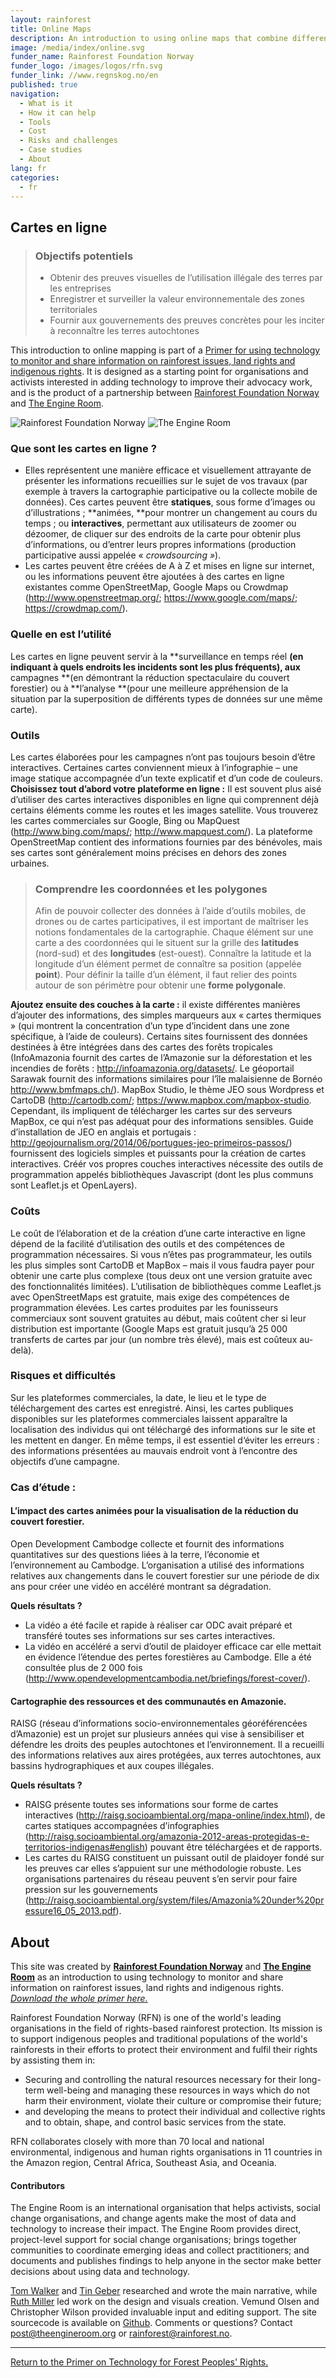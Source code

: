 ```yaml
---
layout: rainforest
title: Online Maps
description: An introduction to using online maps that combine different types of data in rainforest-related projects, for purposes including real-time monitoring (showing the places where most incidents happen), campaigning (such as showing where forest cover is being dramatically reduced) or analysis (gaining new insights by overlaying different types of data on the same map).<p>Part of the <a href="/rainforest-tech">Rainforest Technology</a> report.</p>
image: /media/index/online.svg
funder_name: Rainforest Foundation Norway
funder_logo: /images/logos/rfn.svg
funder_link: //www.regnskog.no/en
published: true
navigation:
  - What is it
  - How it can help
  - Tools
  - Cost
  - Risks and challenges
  - Case studies
  - About
lang: fr
categories:
  - fr
---
```


## Cartes en ligne 

> ### Objectifs potentiels 
> * Obtenir des preuves visuelles de l’utilisation illégale des terres par les entreprises 
> * Enregistrer et surveiller la valeur environnementale des zones territoriales  
> * Fournir aux gouvernements des preuves concrètes pour les inciter à reconnaître les terres autochtones

This introduction to online mapping is part of a [Primer for using technology to monitor and share information on rainforest issues, land rights and indigenous rights](/rainforest-tech). It is designed as a starting point for organisations and activists interested in adding technology to improve their advocacy work, and is the product of a partnership between [Rainforest Foundation Norway](http://www.regnskog.no/en/) and [The Engine Room](https://theengineroom.org).

![Rainforest Foundation Norway](/images/logos/rfn-dark.svg) ![The Engine Room](/images/logos/engineroom-dark.png)

### Que sont les cartes en ligne ? 
* Elles représentent une manière efficace et visuellement attrayante de présenter les informations recueillies sur le sujet de vos travaux (par exemple à travers la cartographie participative ou la collecte mobile de données). Ces cartes peuvent être **statiques**, sous forme d’images ou d’illustrations ; **animées, **pour montrer un changement au cours du temps ; ou **interactives**, permettant aux utilisateurs de zoomer ou dézoomer, de cliquer sur des endroits de la carte pour obtenir plus d’informations, ou d’entrer leurs propres informations (production participative aussi appelée « *crowdsourcing »*).
* Les cartes peuvent être créées de A à Z et mises en ligne sur internet, ou les informations peuvent être ajoutées à des cartes en ligne existantes comme OpenStreetMap, Google Maps ou Crowdmap (http://www.openstreetmap.org/; https://www.google.com/maps/; https://crowdmap.com/).

### Quelle en est l’utilité
Les cartes en ligne peuvent servir à la **surveillance en temps réel **(en indiquant à quels endroits les incidents sont les plus fréquents), aux** campagnes **(en démontrant la réduction spectaculaire du couvert forestier) ou à **l’analyse **(pour une meilleure appréhension de la situation par la superposition de différents types de données sur une même carte).

### Outils
Les cartes élaborées pour les campagnes n’ont pas toujours besoin d’être interactives. Certaines cartes conviennent mieux à l’infographie – une image statique accompagnée d’un texte explicatif et d’un code de couleurs. **Choisissez tout d’abord votre plateforme en ligne :** Il est souvent plus aisé d’utiliser des cartes interactives disponibles en ligne qui comprennent déjà certains éléments comme les routes et les images satellite. Vous trouverez les cartes commerciales sur Google, Bing ou MapQuest (http://www.bing.com/maps/; http://www.mapquest.com/). La plateforme OpenStreetMap contient des informations fournies par des bénévoles, mais ses cartes sont généralement moins précises en dehors des zones urbaines. 

> ### Comprendre les coordonnées et les polygones 
> Afin de pouvoir collecter des données à l’aide d’outils mobiles, de drones ou de cartes participatives, il est important de maîtriser les notions fondamentales de la cartographie. Chaque élément sur une carte a des coordonnées qui le situent sur la grille des **latitudes** (nord-sud) et des **longitudes** (est-ouest). Connaître la latitude et la longitude d’un élément permet de connaître sa position (appelée **point**). Pour définir la taille d’un élément, il faut relier des points autour de son périmètre pour obtenir une **forme polygonale**. 

**Ajoutez ensuite des couches à la carte :** il existe différentes manières d’ajouter des informations, des simples marqueurs aux « cartes thermiques » (qui montrent la concentration d’un type d’incident dans une zone spécifique, à l’aide de couleurs). Certains sites fournissent des données destinées à être intégrées dans des cartes des forêts tropicales (InfoAmazonia fournit des cartes de l’Amazonie sur la déforestation et les incendies de forêts : http://infoamazonia.org/datasets/. Le géoportail Sarawak fournit des informations similaires pour l’île malaisienne de Bornéo http://www.bmfmaps.ch/). MapBox Studio,  le thème JEO sous Wordpress et CartoDB (http://cartodb.com/;  https://www.mapbox.com/mapbox-studio. Cependant, ils impliquent de télécharger les cartes sur des serveurs MapBox, ce qui n’est pas adéquat pour des informations sensibles. Guide d’installation de JEO en anglais et portugais : http://geojournalism.org/2014/06/portugues-jeo-primeiros-passos/) fournissent des logiciels simples et puissants pour la création de cartes interactives. Créér vos propres couches interactives nécessite des outils de programmation appelés bibliothèques Javascript (dont les plus communs sont Leaflet.js et OpenLayers).

### Coûts
Le coût de l’élaboration et de la création d’une carte interactive en ligne dépend de la facilité d’utilisation des outils et des compétences de programmation nécessaires. Si vous n’êtes pas programmateur, les outils les plus simples sont CartoDB et MapBox – mais il vous faudra payer pour obtenir une carte plus complexe (tous deux ont une version gratuite avec des fonctionnalités limitées). L’utilisation de bibliothèques comme Leaflet.js avec OpenStreetMaps est gratuite, mais exige des compétences de programmation élevées. Les cartes produites par les founisseurs commerciaux sont souvent gratuites au début, mais coûtent cher si leur distribution est importante (Google Maps est gratuit jusqu’à 25 000 transferts de cartes par jour (un nombre très élevé), mais est coûteux au-delà). 

### Risques et difficultés 
Sur les plateformes commerciales, la date, le lieu et le type de téléchargement des cartes est enregistré. Ainsi, les cartes publiques disponibles sur les plateformes commerciales laissent apparaître la localisation des individus qui ont téléchargé des informations sur le site et les mettent en danger. En même temps, il est essentiel d‘éviter les erreurs : des informations présentées au mauvais endroit vont à l’encontre des objectifs d’une campagne. 

### Cas d’étude :

#### L’impact des cartes animées pour la visualisation de la réduction du couvert forestier.
Open Development Cambodge collecte et fournit des informations quantitatives sur des questions liées à la terre, l’économie et l’environnement au Cambodge. L’organisation a utilisé des informations relatives aux changements dans le couvert forestier sur une période de dix ans pour créer une vidéo en accéléré montrant sa dégradation. 

**Quels résultats ?**

* La vidéo a été facile et rapide à réaliser car ODC avait préparé et transféré toutes ses informations sur ses cartes interactives.  
* La vidéo en accéléré a servi d’outil de plaidoyer efficace car elle mettait en évidence l’étendue des pertes forestières au Cambodge. Elle a été consultée plus de 2 000 fois (http://www.opendevelopmentcambodia.net/briefings/forest-cover/).

#### Cartographie des ressources et des communautés en Amazonie.
RAISG (réseau d’informations socio-environnementales géoréférencées d’Amazonie) est un projet sur plusieurs années qui vise à sensibiliser et défendre les droits des peuples autochtones et l’environnement. Il a recueilli des informations relatives aux aires protégées, aux terres autochtones, aux bassins hydrographiques et aux coupes illégales.

**Quels résultats ?**

* RAISG présente toutes ses informations sour forme de cartes interactives (http://raisg.socioambiental.org/mapa-online/index.html), de cartes statiques accompagnées d’infographies (http://raisg.socioambiental.org/amazonia-2012-areas-protegidas-e-territorios-indigenas#english) pouvant être téléchargées et de rapports.
* Les cartes du RAISG constituent un puissant outil de plaidoyer fondé sur les preuves car elles s’appuient sur une méthodologie robuste. Les organisations partenaires du réseau peuvent s’en servir pour faire pression sur les gouvernements (http://raisg.socioambiental.org/system/files/Amazonia%20under%20pressure16_05_2013.pdf).  

## About

This site was created by __[Rainforest Foundation Norway](www.regnskog.no/en/)__ and __[The Engine Room](//theengineroom.org)__  as an introduction to using technology to monitor and share information on rainforest issues, land rights and indigenous rights. [*Download the whole primer here.*](media/rainforest/Rainforest-tech-primer.pdf)
  
Rainforest Foundation Norway (RFN) is one of the world's leading organisations in the field of rights-based rainforest protection. Its mission is to support indigenous peoples and traditional populations of the world's rainforests in their efforts to protect their environment and fulfil their rights by assisting them in:

- Securing and controlling the natural resources necessary for their long-term well-being and managing these resources in ways which do not harm their environment, violate their culture or compromise their future;
- and developing the means to protect their individual and collective rights and to obtain, shape, and control basic services from the state.

RFN collaborates closely with more than 70 local and national environmental, indigenous and human rights organisations in 11 countries in the Amazon region, Central Africa, Southeast Asia, and Oceania.
  
#### Contributors
  
The Engine Room is an international organisation that helps activists, social change organisations, and change agents make the most of data and technology to increase their impact. The Engine Room provides direct, project-level support for social change organisations; brings together communities to coordinate emerging ideas and collect practitioners; and documents and publishes findings to help anyone in the sector make better decisions about using data and technology.

[Tom Walker](https://www.theengineroom.org/our_team/tom-walker/) and [Tin Geber](https://www.theengineroom.org/our_team/tin-geber/) researched and wrote the main narrative, while [Ruth Miller](http://ruthmiller.net/) led work on the design and visuals creation. Vemund Olsen and Christopher Wilson provided invaluable input and editing support. The site sourcecode is available on [Github](https://github.com/the-engine-room/library/). Comments or questions? Contact [post@theengineroom.org](mailto:post@theengineroom.org) or [rainforest@rainforest.no](rainforest@rainforest.no).

<hr>

[Return to the Primer on Technology for Forest Peoples' Rights.](/rainforest-tech)
